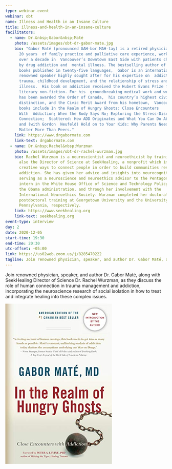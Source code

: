 ```yaml
---
type: webinar-event
webinar: obt
name: Illness and Health in an Insane Culture
title: illness-and-health-in-an-insane-culture
facilitators:
  - name: Dr.&nbsp;Gabor&nbsp;Maté
    photo: /assets/images/obt-dr-gabor-mate.jpg
    bio: "Gabor Maté (pronounced GAH-bor MAH-tay) is a retired physician who, after
      20 years  of family practice and palliative care experience, worked for
      over a decade in  Vancouver’s Downtown East Side with patients challenged
      by drug addiction and  mental illness. The bestselling author of four
      books published in twenty-five languages,  Gabor is an internationally
      renowned speaker highly sought after for his expertise on  addiction,
      trauma, childhood development, and the relationship of stress and
      illness.  His book on addiction received the Hubert Evans Prize for
      literary non-fiction. For his  groundbreaking medical work and writing he
      has been awarded the Order of Canada,  his country’s highest civilian
      distinction, and the Civic Merit Award from his hometown,  Vancouver. His
      books include In the Realm of Hungry Ghosts: Close Encounters
      With  Addiction; When the Body Says No; Exploring the Stress-Disease
      Connection;  Scattered: How ADD Originates and What You Can Do About It;
      and (with Gordon  Neufeld) Hold on to Your Kids: Why Parents Need to
      Matter More Than Peers."
    link: https://www.drgabormate.com
    link-text: drgabormate.com
  - name: Dr.&nbsp;Rachel&nbsp;Wurzman
    photo: /assets/images/obt-dr-rachel-wurzman.jpg
    bio: Rachel Wurzman is a neuroscientist and neuroethicist by training. She is
      also the Director of Science at SeekHealing, a nonprofit which implements
      creative ways to connect people in order to build communities resilient to
      addiction. She has given her advice and insights into neurocognition while
      serving as a neuroscience and neuroethics advisor to the Pentagon, an
      intern in the White House Office of Science and Technology Policy under
      the Obama administration, and through her involvement with the
      International Neuroethics Society. Wurzman completed her doctoral and
      postdoctoral training at Georgetown University and the University of
      Pennsylvania, respectively.
    link: https://www.seekhealing.org
    link-text: seekhealing.org
event-type: interview
day: 2
date: 2020-12-05
start-time: 19:30
end-time: 20:30
utc-offset: −05:00
link: https://us02web.zoom.us/j/8285470222
tagline: Join renowned physician, speaker, and author Dr. Gabor Maté, along with SeekHealing Director of Science Dr. Rachel Wurzman, as they discuss the role of human connection in trauma management and addiction, incorporating the neuroscience research of social isolation in how to treat and integrate healing into these complex issues.
---
```


Join renowned physician, speaker, and author Dr. Gabor Maté, along with SeekHealing Director of Science Dr. Rachel Wurzman, as they discuss the role of human connection in trauma management and addiction, incorporating the neuroscience research of social isolation in how to treat and integrate healing into these complex issues.

[![In The Realm of Hungry Ghosts by Dr. Gabor Maté](/assets/images/obt-book-in-the-realm-of-hungry-ghosts.jpg)](https://www.firestorm.coop/onebigtable)
